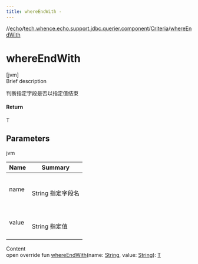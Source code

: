 ```yaml
---
title: whereEndWith -
---
```

//[echo](../../index.md)/[tech.whence.echo.support.jdbc.querier.component](../index.md)/[Criteria](index.md)/[whereEndWith](where-end-with.md)



# whereEndWith  
[jvm]  
Brief description  


判断指定字段是否以指定值结束



#### Return  


T



## Parameters  
  
jvm  
  
|  Name|  Summary| 
|---|---|
| name| <br><br>String 指定字段名<br><br>
| value| <br><br>String 指定值<br><br>
  
  
Content  
open override fun [whereEndWith](where-end-with.md)(name: [String](https://kotlinlang.org/api/latest/jvm/stdlib/kotlin/-string/index.html), value: [String](https://kotlinlang.org/api/latest/jvm/stdlib/kotlin/-string/index.html)): [T](index.md)  



